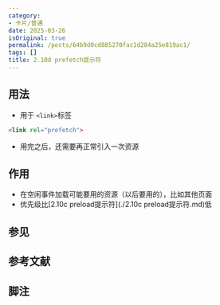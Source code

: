 ```yaml
---
category:
- 卡片/普通
date: 2025-03-26
isOriginal: true
permalink: /posts/64b9d0cd885270fac1d284a25e819ac1/
tags: []
title: 2.10d prefetch提示符
---
```

## 用法
- 用于 `<link>`标签
```html
<link rel="prefetch">
```
- 用完之后，还需要再正常引入一次资源

## 作用
- 在空闲事件加载可能要用的资源（以后要用的），比如其他页面
- 优先级比[2.10c preload提示符](./2.10c preload提示符.md)低

## 参见
## 参考文献
## 脚注

